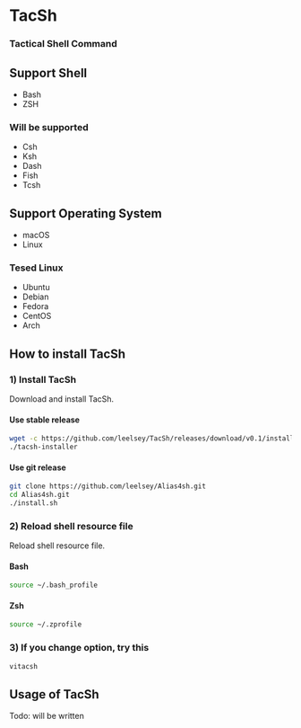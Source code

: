# TacSh

### Tactical Shell Command

## Support Shell
- Bash
- ZSH
### Will be supported
- Csh
- Ksh
- Dash
- Fish
- Tcsh

## Support Operating System
- macOS
- Linux
### Tesed Linux
- Ubuntu
- Debian
- Fedora
- CentOS
- Arch

## How to install TacSh
### 1) Install TacSh
Download and install TacSh.
#### Use stable release
```bash
wget -c https://github.com/leelsey/TacSh/releases/download/v0.1/install.sh -O tacsh-installer
./tacsh-installer
```
#### Use git release
```bash
git clone https://github.com/leelsey/Alias4sh.git
cd Alias4sh.git
./install.sh
```
### 2) Reload shell resource file
Reload shell resource file.
#### Bash
```bash
source ~/.bash_profile
```
#### Zsh
```bash
source ~/.zprofile
```
### 3) If you change option, try this
```bash
vitacsh
```

## Usage of TacSh
Todo: will be written

